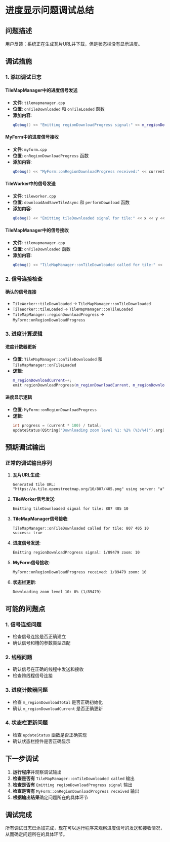 # 进度显示问题调试总结

## 问题描述

用户反馈：系统正在生成瓦片URL并下载，但是状态栏没有显示进度。

## 调试措施

### 1. 添加调试日志

#### TileMapManager中的进度信号发送
- **文件**: `tilemapmanager.cpp`
- **位置**: `onTileDownloaded` 和 `onTileLoaded` 函数
- **添加内容**: 
  ```cpp
  qDebug() << "Emitting regionDownloadProgress signal:" << m_regionDownloadCurrent << "/" << m_regionDownloadTotal << "zoom:" << z;
  ```

#### MyForm中的进度信号接收
- **文件**: `myform.cpp`
- **位置**: `onRegionDownloadProgress` 函数
- **添加内容**:
  ```cpp
  qDebug() << "MyForm::onRegionDownloadProgress received:" << current << "/" << total << "zoom:" << zoom;
  ```

#### TileWorker中的信号发送
- **文件**: `tileworker.cpp`
- **位置**: `downloadAndSaveTileAsync` 和 `performDownload` 函数
- **添加内容**:
  ```cpp
  qDebug() << "Emitting tileDownloaded signal for tile:" << x << y << z;
  ```

#### TileMapManager中的信号接收
- **文件**: `tilemapmanager.cpp`
- **位置**: `onTileDownloaded` 函数
- **添加内容**:
  ```cpp
  qDebug() << "TileMapManager::onTileDownloaded called for tile:" << x << y << z << "success:" << success;
  ```

### 2. 信号连接检查

#### 确认的信号连接
- `TileWorker::tileDownloaded` → `TileMapManager::onTileDownloaded`
- `TileWorker::tileLoaded` → `TileMapManager::onTileLoaded`
- `TileMapManager::regionDownloadProgress` → `MyForm::onRegionDownloadProgress`

### 3. 进度计算逻辑

#### 进度计数器更新
- **位置**: `TileMapManager::onTileDownloaded` 和 `TileMapManager::onTileLoaded`
- **逻辑**: 
  ```cpp
  m_regionDownloadCurrent++;
  emit regionDownloadProgress(m_regionDownloadCurrent, m_regionDownloadTotal, z);
  ```

#### 进度显示逻辑
- **位置**: `MyForm::onRegionDownloadProgress`
- **逻辑**:
  ```cpp
  int progress = (current * 100) / total;
  updateStatus(QString("Downloading zoom level %1: %2% (%3/%4)").arg(zoom).arg(progress).arg(current).arg(total));
  ```

## 预期调试输出

### 正常的调试输出序列
1. **瓦片URL生成**:
   ```
   Generated tile URL: "https://a.tile.openstreetmap.org/10/807/405.png" using server: "a"
   ```

2. **TileWorker信号发送**:
   ```
   Emitting tileDownloaded signal for tile: 807 405 10
   ```

3. **TileMapManager信号接收**:
   ```
   TileMapManager::onTileDownloaded called for tile: 807 405 10 success: true
   ```

4. **进度信号发送**:
   ```
   Emitting regionDownloadProgress signal: 1/89479 zoom: 10
   ```

5. **MyForm信号接收**:
   ```
   MyForm::onRegionDownloadProgress received: 1/89479 zoom: 10
   ```

6. **状态栏更新**:
   ```
   Downloading zoom level 10: 0% (1/89479)
   ```

## 可能的问题点

### 1. 信号连接问题
- 检查信号连接是否正确建立
- 确认信号和槽的参数类型匹配

### 2. 线程问题
- 确认信号在正确的线程中发送和接收
- 检查跨线程信号连接

### 3. 进度计数器问题
- 检查 `m_regionDownloadTotal` 是否正确初始化
- 确认 `m_regionDownloadCurrent` 是否正确更新

### 4. 状态栏更新问题
- 检查 `updateStatus` 函数是否正确实现
- 确认状态栏控件是否正确显示

## 下一步调试

1. **运行程序**并观察调试输出
2. **检查是否有** `TileMapManager::onTileDownloaded called` 输出
3. **检查是否有** `Emitting regionDownloadProgress signal` 输出
4. **检查是否有** `MyForm::onRegionDownloadProgress received` 输出
5. **根据输出结果**确定问题所在的具体环节

## 调试完成

所有调试日志已添加完成，现在可以运行程序来观察进度信号的发送和接收情况，从而确定问题所在的具体环节。
